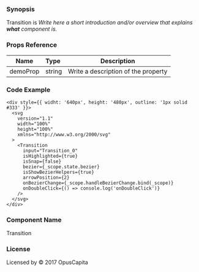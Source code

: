 ### Synopsis

Transition is 
*Write here a short introduction and/or overview that explains **what** component is.*

### Props Reference

| Name                           | Type                    | Description                                                 |
| ------------------------------ | :---------------------- | ----------------------------------------------------------- |
| demoProp                       | string                  | Write a description of the property                         |

### Code Example

```
<div style={{ widht: '640px', height: '480px', outline: '1px solid #333' }}>
  <svg
    version="1.1"
    width="100%"
    height="100%"
    xmlns="http://www.w3.org/2000/svg"
  >
    <Transition
      input="Transition_0"
      isHighlighted={true}
      isSnap={false}
      bezier={_scope.state.bezier}
      isShowBezierHelpers={true}
      arrowPosition={2}
      onBezierChange={_scope.handleBezierChange.bind(_scope)}
      onDoubleClick={() => console.log('onDoubleClick')}
    />
  </svg>
</div>
```

### Component Name

Transition

### License

Licensed by © 2017 OpusCapita

